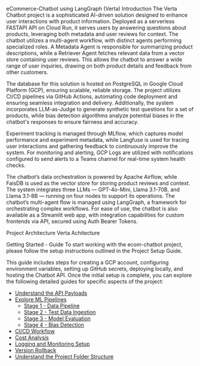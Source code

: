 eCommerce-Chatbot using LangGraph (Verta)
Introduction
The Verta Chatbot project is a sophisticated AI-driven solution designed to enhance user interactions with product information. Deployed as a serverless FASTAPI API on Cloud Run, it serves users by answering questions about products, leveraging both metadata and user reviews for context. The chatbot utilizes a multi-agent workflow, with distinct agents performing specialized roles. A Metadata Agent is responsible for summarizing product descriptions, while a Retriever Agent fetches relevant data from a vector store containing user reviews. This allows the chatbot to answer a wide range of user inquiries, drawing on both product details and feedback from other customers.

The database for this solution is hosted on PostgreSQL in Google Cloud Platform (GCP), ensuring scalable, reliable storage. The project utilizes CI/CD pipelines via GitHub Actions, automating code deployment and ensuring seamless integration and delivery. Additionally, the system incorporates LLM-as-Judge to generate synthetic test questions for a set of products, while bias detection algorithms analyze potential biases in the chatbot's responses to ensure fairness and accuracy.

Experiment tracking is managed through MLflow, which captures model performance and experiment metadata, while Langfuse is used for tracing user interactions and gathering feedback to continuously improve the system. For monitoring and alerting, GCP Logs are utilized with notifications configured to send alerts to a Teams channel for real-time system health checks.

The chatbot’s data orchestration is powered by Apache Airflow, while FaisDB is used as the vector store for storing product reviews and context. The system integrates three LLMs — GPT-4o-Mini, Llama 3.1-70B, and Llama 3.1-8B — running on four nodes to support its operations. The chatbot’s multi-agent flow is managed using LangGraph, a framework for orchestrating complex workflows. For ease of use, the chatbot is also available as a Streamlit web app, with integration capabilities for custom frontends via API, secured using Auth Bearer Tokens.

Project Architecture
Verta Achitecture

Getting Started - Guide
To start working with the ecom-chatbot project, please follow the setup instructions outlined in the Project Setup Guide.

This guide includes steps for creating a GCP account, configuring environment variables, setting up GitHub secrets, deploying locally, and hosting the Chatbot API. Once the initial setup is complete, you can explore the following detailed guides for specific aspects of the project:



- [Understand the API Payloads](./Data_Pipeline/README.md)
- [Explore ML Pipelines](./ml_pipelines/)
  - [Stage 1 - Data Pipeline](/readme/data_ingestion.md)
  - [Stage 2 - Test Data Ingestion](./ml_pipelines/stage2_test_data.md)
  - [Stage 3 - Model Evaluation](./ml_pipelines/stage3_evaluation.md)
  - [Stage 4 - Bias Detection](./ml_pipelines/stage4_bias_detection.md)
- [CI/CD Workflow](./ci_cd/README.md)
- [Cost Analysis](./cost_analysis/README.md)
- [Logging and Monitoring Setup](./logging_monitoring/README.md)
- [Version Rollback](./rollback/README.md)
- [Understand the Project Folder Structure](./folder_structure/README.md)



